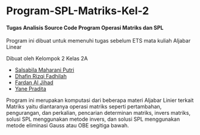 # Program-SPL-Matriks-Kel-2

<h4>Tugas Analisis Source Code Program Operasi Matriks dan SPL</h4>
<p>Program ini dibuat untuk memenuhi tugas sebelum ETS mata kuliah Aljabar Linear</p>
<p>Dibuat oleh Kelompok 2 Kelas 2A</p>
<ul>
  <li><a href="https://github.com/salsabilamp3" target="blank">Salsabila Maharani Putri</a></li>
  <li><a href="https://github.com/DhafinRizqiF" target="blank">Dhafin Rizqi Fadhilah</a></li>
  <li><a href="https://github.com/fardantif21" target="blank">Fardan Al Jihad</a></li>
  <li><a href="https://github.com/yanepradita" target="blank">Yane Pradita</a></li>
</ul>
<p>Program ini merupakan komputasi dari beberapa materi Aljabar Linier terkait Matriks yaitu diantaranya operasi matriks seperti pertambahan, pengurangan, dan perkalian, pencarian determinan matriks, invers matriks, solusi SPL menggunakan metode invers, dan solusi SPL menggunakan metode eliminasi Gauss atau OBE segitiga bawah.</p>
